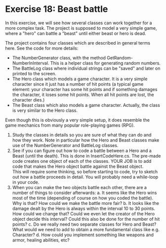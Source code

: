 ﻿# Exercise 18: Beast battle

In this exercise, we will see how several classes can work together 
for a more complex task. The project is supposed to model a very 
simple game, where a "hero" can battle a "beast" until either beast 
or hero is dead.

The project contains four classes which are described in general 
terms here. See the code for more details:

  - The NumberGenerator class, with the method GetRandom-NumberInInterval. 
    This is a helper class for generating random numbers.
  - The BattleLog class where individual strings can be "saved" and later 
    on printed to the screen.
  - The Hero class which models a game character. It is a very simple 
    character since it just has a number of hit points (a typical game 
	element: your character has some hit points and if something damages 
	the character, it loses some hit points. When all hit points are 
	lost, the character dies.)
  - The Beast class which also models a game character. Actually, the 
    class is very similar to the Hero class.

Even though this is obviously a very simple setup, it does resemble the 
game mechanics from many popular role-playing games (RPG).

  1. Study the classes in details so you are sure of what they can do and 
     how they work. Note in particular how the Hero and Beast classes make 
	 use of the NumberGenerator and BattleLog classes.
  2. See if you can figure out how to code a battle between a Hero and a 
     Beast (until the death). This is done in InsertCodeHere.cs. The 
	 pre-made code creates one object of each of the classes. YOUR JOB is 
	 to add code that makes the Hero object battle against the Beast object.  
	 This will require some thinking, so before starting to code, try to 
	 sketch out how a battle proceeds in detail. You will probably need a 
	 while-loop in your code.
  3. When you can make the two objects battle each other, there are a number 
     of things to consider afterwards:
     a. It seems like the Hero wins most of the time (depending of course 
	    on how you coded the battle). Why is that? How could we make the battle 
	    more fair?
     b. It looks like the damage dealt by the Hero is always within the 
	    interval 10 to 30 points. How could we change that? Could we even 
		let the creator of the Hero object decide this interval? Could this 
		also be done for the number of hit points?
     c. Do we really need two separate classes for Hero and Beast? What would 
	    we need to add to obtain a more fundamental class like e.g. Character?
     d. How could you implement something like weapons and armor, healing 
	    abilities, etc?

